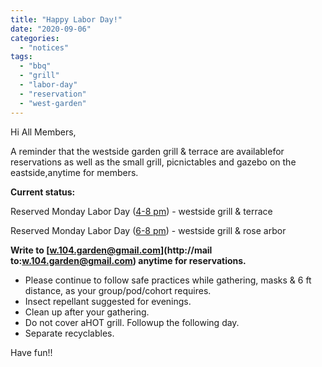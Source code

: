 ```yaml
---
title: "Happy Labor Day!"
date: "2020-09-06"
categories: 
  - "notices"
tags: 
  - "bbq"
  - "grill"
  - "labor-day"
  - "reservation"
  - "west-garden"
---
```


Hi All Members,

A reminder that the westside garden grill & terrace are availablefor reservations as well as the small grill, picnictables and gazebo on the eastside,anytime for members.

**Current status:**

Reserved Monday Labor Day ([4-8 pm](x-apple-data-detectors://1)) - westside grill & terrace

Reserved Monday Labor Day ([6-8 pm](x-apple-data-detectors://3)) - westside grill & rose arbor

**Write to [w.104.garden@gmail.com](http://mail to:w.104.garden@gmail.com) anytime for reservations.**  

- Please continue to follow safe practices while gathering, masks & 6 ft distance, as your group/pod/cohort requires.
- Insect repellant suggested for evenings.
- Clean up after your gathering.
- Do not cover aHOT grill. Followup the following day.
- Separate recyclables.

Have fun!!
